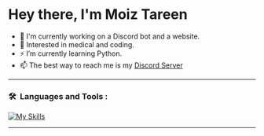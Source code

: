 # Hey there, I'm Moiz Tareen

- 👋 I'm currently working on a Discord bot and a website.
- 🌱 Interested in medical and coding.
- ⚡  I’m currently learning Python.
- 📫 The best way to reach me is my [Discord Server](https://discord.gg/PDNkA9WP)


---

### 🛠 &nbsp;Languages and Tools :
<p>  
  
[![My Skills](https://skillicons.dev/icons?i=html,css&perline=5)](https://skillicons.dev)
  
</p>

---
<!---
MoizTareen/MoizTareen is a ✨ special ✨ repository because its `README.md` (this file) appears on your GitHub profile.
You can click the Preview link to take a look at your changes.
--->
